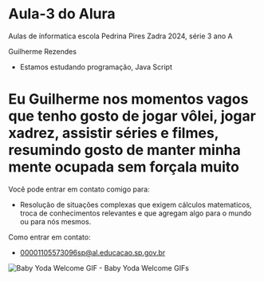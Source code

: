 # Aula-3 do Alura

Aulas de ínformatica escola Pedrina Pires Zadra 2024, série 3 ano A

Guilherme Rezendes

- Estamos estudando programação, Java Script

# Eu Guilherme nos momentos vagos que tenho gosto de jogar vôlei, jogar xadrez, assistir séries e filmes, resumindo gosto de manter minha mente ocupada sem forçala muito


 Você pode entrar em contato comigo para: 
 - Resolução de situações complexas que exigem cálculos matematicos, troca de conhecimentos relevantes e que agregam algo para o mundo ou para nós mesmos.

 Como entrar em contato: 
 - 00001105573096sp@al.educacao.sp.gov.br

 <img src="https://media1.tenor.com/m/oC8CSq25wx4AAAAC/baby-yoda-welcome.gif" alt="Baby Yoda Welcome GIF - Baby Yoda Welcome GIFs"/>
